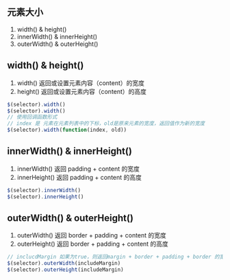 
## 元素大小
1. width() & height()
2. innerWidth() & innerHeight()
3. outerWidth() & outerHeight()

## width() & height()
1. width() 返回或设置元素内容（content）的宽度
2. height() 返回或设置元素内容（content）的高度
```js
$(selector).width()
$(selector).width()
// 使用回调函数形式
// index 是 元素在元素列表中的下标，old是原来元素的宽度，返回值作为新的宽度
$(selector).width(function(index, old))
```

## innerWidth() & innerHeight()
1. innerWidth() 返回 padding + content 的宽度
2. innerHeight() 返回 padding + content 的高度

```js
$(selector).innerWidth()
$(selector).innerHeight()
```

## outerWidth() & outerHeight()
1. outerWidth() 返回 border + padding + content 的宽度
2. outerHeight() 返回 border + padding + content 的高度
```js
// inclucdMargin 如果为true，则返回margin + border + padding + border 的宽度或者高度
$(selector).outerWidth(includeMargin)
$(selector).outerHeight(includeMargin)
```

